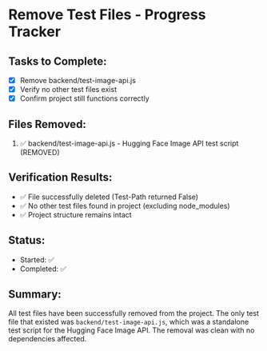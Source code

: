 # Remove Test Files - Progress Tracker

## Tasks to Complete:
- [x] Remove backend/test-image-api.js
- [x] Verify no other test files exist
- [x] Confirm project still functions correctly

## Files Removed:
1. ✅ backend/test-image-api.js - Hugging Face Image API test script (REMOVED)

## Verification Results:
- ✅ File successfully deleted (Test-Path returned False)
- ✅ No other test files found in project (excluding node_modules)
- ✅ Project structure remains intact

## Status:
- Started: ✅
- Completed: ✅

## Summary:
All test files have been successfully removed from the project. The only test file that existed was `backend/test-image-api.js`, which was a standalone test script for the Hugging Face Image API. The removal was clean with no dependencies affected.
